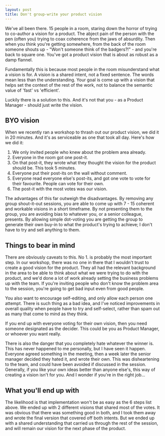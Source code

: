 ```yaml
---
layout: post
title: Don't group-write your product vision
---
```

We've all been there. 15 people in a room, staring down the horror of trying to co-author a vision for a product. <!--more-->The abject pain of the person with the pen (often you) trying to coax coherence from the jaws of absurdity. Then when you think you're getting somewhere, from the back of the room someone shouts up - "Won't someone think of the badgers?!" - and you're back to square one. You've got a product vision that is about as robust as a damp flannel.

Fundamentally this is because most people in the room misunderstand what a vision is for. A vision is a shared intent, not a fixed sentence. The words mean less than the understanding. Your goal is come up with a vision that helps set the context of the rest of the work, not to balance the semantic value of 'fast' vs 'efficient'.

Luckily there is a solution to this. And it's not that you - as a Product Manager - should just write the vision.

## BYO vision
When we recently ran a workshop to thrash out our product vision, we did it in 20 minutes. And it's as serviceable as one that took all day. Here's how we did it:

  1. We only invited people who knew about the problem area already.
  2. Everyone in the room got one post-it.
  3. On that post-it, they wrote what they thought the vision for the product should be. This took 5 minutes.
  4. Everyone put their post-its on the wall without comment.
  5. Everyone read everyone else's post-its, and got one vote to vote for their favourite. People can vote for their own.
  6. The post-it with the most votes was our vision.

The advantages of this far outweigh the disadvantages. By removing any group shout-it-out sessions, you are able to come up with 7 - 15 coherent and workable visions in a short timeframe. By not presenting them to the group, you are avoiding bias to whatever you, or a senior colleague, presents. By allowing simple dot-voting you are getting the group to generate their own buy-in to what the product's trying to achieve; I don't have to try and sell anything to them.

## Things to bear in mind
There are obviously caveats to this. No 1. is probably the most important step. In our workshop, there was no one in there that I wouldn't trust to create a good vision for the product. They all had the relevant background in the area to be able to think about what we were trying to do with the product, and we'd done a lot of work already setting the business problems up with the team. If you're inviting people who don't know the problem area to the session, you're going to get bad input even from good people.

You also want to encourage self-editing, and only allow each person one attempt. There is such thing as a bad idea, and I've noticed improvements in overall quality when people have to try and self-select, rather than spam out as many that come to mind as they think.

If you end up with everyone voting for their own vision, then you need someone designated as the decider. This could be you as Product Manager, or whoever you want really.

There is also the danger that you completely hate whatever the winner is. This has never happened to me personally, but I have seen it happen. Everyone agreed something in the meeting, then a week later the senior manager decided they hated it, and wrote their own. This was disheartening to the team, and could have been avoided if discussed in the session. Generally, if you like your own ideas better than anyone else's, this way of creating a vision isn't for you. And I wonder if you're in the right job...

## What you'll end up with
The likelihood is that implementation won't be as easy as the 6 steps list above. We ended up with 2 different visions that shared most of the votes. It was obvious that there was something good in both, and I took them away and wrote the final version that covered off both intents. But we ended up with a shared understanding that carried us through the rest of the session, and will remain our vision for the next phase of the product.
